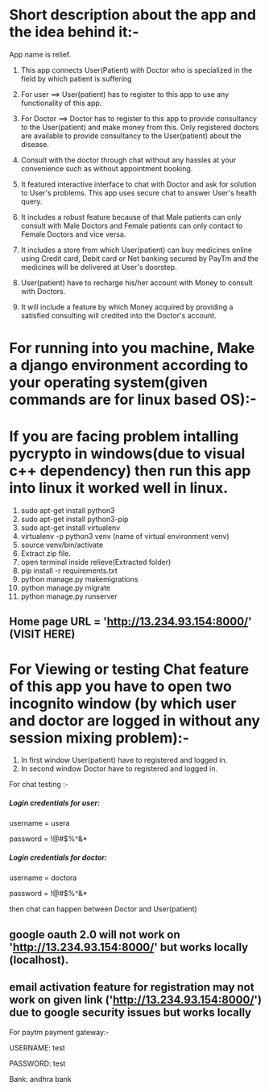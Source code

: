 # Short description about the app and the idea behind it:-
App name is relief.

1. This app connects User(Patient) with Doctor who is specialized in the field by which patient is suffering
2. For user ==> User(patient) has to register to this app to use any functionality of this app.
3. For Doctor ==> Doctor has to register to this app to provide consultancy to the User(patient) and make money from this. Only registered doctors are available to provide consultancy to the User(patient) about the disease.

4. Consult with the doctor through chat without any hassles at your convenience such as without appointment booking.
5. It featured interactive interface to chat with Doctor and ask for solution to User's problems. This app uses secure chat to answer User's health query.
6. It includes a robust feature because of that Male patients can only consult with Male Doctors and Female patients can only contact to Female Doctors and vice versa.
7. It includes a store from which User(patient) can buy medicines online using Credit card, Debit card or Net banking secured by PayTm and the medicines will be delivered at User's doorstep.
8. User(patient) have to recharge his/her account with Money to consult with Doctors.
9. It will include a feature by which Money acquired by providing a satisfied consulting will credited into the Doctor's account.


# For running into you machine, Make a django environment according to your operating system(given commands are for linux based OS):-

# If you are facing problem intalling pycrypto in windows(due to visual c++ dependency) then run this app into linux it worked well in linux.

1. sudo apt-get install python3
2. sudo apt-get install python3-pip
3. sudo apt-get install virtualenv
4. virtualenv -p python3 venv (name of virtual environment venv)
5. source venv/bin/activate
6. Extract zip file.
7. open terminal inside relieve(Extracted folder)
8. pip install -r requirements.txt 
9. python manage.py makemigrations
10. python manage.py migrate
11. python manage.py runserver

## Home page URL = 'http://13.234.93.154:8000/'  (VISIT HERE)  


# For Viewing or testing Chat feature of this app you have to open two incognito window  (by which user and doctor are logged in without any session mixing problem):-
1. In first window User(patient) have to registered and logged in.
2. In second window Doctor have to registered and logged in.

For chat testing :-
##### Login credentials for user: 
username = usera

password = !@#$%^&*

##### Login credentials for doctor: 
username = doctora

password = !@#$%^&*

then chat can happen between Doctor and User(patient)

## google oauth 2.0 will not work on 'http://13.234.93.154:8000/' but works locally (localhost).

## email activation feature for registration may not work on given link ('http://13.234.93.154:8000/') due to google security issues but works locally

For paytm payment gateway:-

USERNAME: test

PASSWORD: test

Bank: andhra bank

